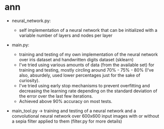 # ann
- neural_network.py:
  - self implementation of a neural network that can be initialized with a variable number of layers and nodes per layer
- main.py:
  -  training and testing of my own implementation of the neural network over iris dataset and handwritten digits dataset (sklearn)
  -  I've tried using various amounts of data (from the available set) for training and testing, mostly circling around 70% - 75% - 80% (I've also, absurdely, used lower percentages just for the sake of curiosity).
  -  I've tried using early stop mechanisms to prevent overfitting and decreasing the learning rate depending on the standard deviation of the error over the last few iterations.
  -  Achieved above 90% accuracy on most tests.

- main_tool.py -> training and testing of a neural network and a convolutional neural network over 600x600 input images with or without a sepia filter applied to them (filter.py for more details)
